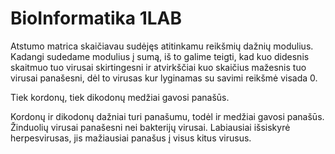 # BioInformatika 1LAB
Atstumo matrica skaičiavau sudėjęs atitinkamu reikšmių dažnių modulius. Kadangi sudedame modulius į sumą, iš to galime teigti, kad kuo didesnis skaitmuo tuo virusai skirtingesni ir atvirkščiai kuo skaičius mažesnis tuo virusai panašesni, dėl to virusas kur lyginamas su savimi reikšmė visada 0.

Tiek kordonų, tiek dikodonų medžiai gavosi panašūs.

Kordonų ir dikodonų dažniai turi panašumu, todėl ir medžiai gavosi panašūs. Žinduolių virusai panašesni nei bakterijų virusai. Labiausiai išsiskyrė herpesvirusas, jis mažiausiai panašus į visus kitus virusus.
